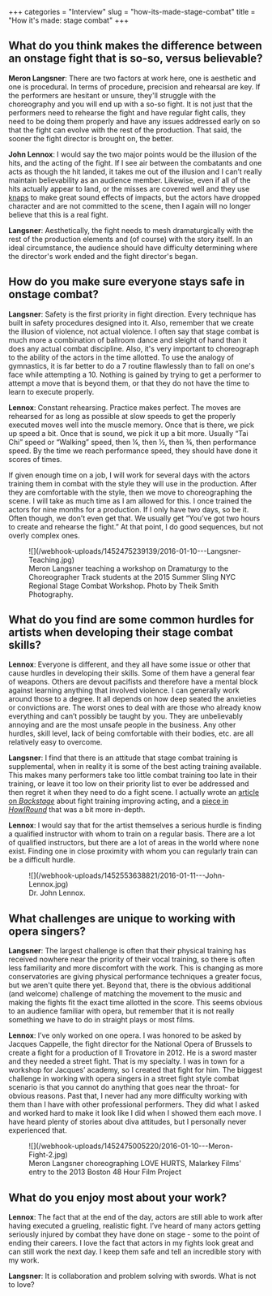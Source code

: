 +++
categories = "Interview"
slug = "how-its-made-stage-combat"
title = "How it&#039;s made: stage combat"
+++

## What do you think makes the difference between an onstage fight that is so-so, versus believable?
 
**Meron Langsner**: There are two factors at work here, one is aesthetic and one is procedural. In terms of procedure, precision and rehearsal are key.  If the performers are hesitant or unsure, they'll struggle with the choreography and you will end up with a so-so fight.  It is not just that the performers need to rehearse the fight and have regular fight calls, they need to be doing them properly and have any issues addressed early on so that the fight can evolve with the rest of the production.  That said, the sooner the fight director is brought on, the better.

**John Lennox**: I would say the two major points would be the illusion of the hits, and the acting of the fight. If I see air between the combatants and one acts as though the hit landed, it takes me out of the illusion and I can’t really maintain believability as an audience member. Likewise, even if all of the hits actually appear to land, or the misses are covered well and they use [knaps](http://www.erickwolfe.com/Document/Terminology_and_Definitions_for_Hand_to_hand.pdf) to make great sound effects of impacts, but the actors have dropped character and are not committed to the scene, then I again will no longer believe that this is a real fight.

**Langsner**: Aesthetically, the fight needs to mesh dramaturgically with the rest of the production elements and (of course) with the story itself.  In an ideal circumstance, the audience should have difficulty determining where the director's work ended and the fight director's began.

## How do you make sure everyone stays safe in onstage combat?

**Langsner**: Safety is the first priority in fight direction.  Every technique has built in safety procedures designed into it.  Also, remember that we create the illusion of violence, not actual violence.  I often say that stage combat is much more a combination of ballroom dance and sleight of hand than it does any actual combat discipline. Also, it's very important to choreograph to the ability of the actors in the time allotted. To use the analogy of gymnastics, it is far better to do a 7 routine flawlessly than to fall on one's face while attempting a 10. Nothing is gained by trying to get a performer to attempt a move that is beyond them, or that they do not have the time to learn to execute properly.

**Lennox**: Constant rehearsing. Practice makes perfect. The moves are rehearsed for as long as possible at slow speeds to get the properly executed moves well into the muscle memory. Once that is there, we pick up speed a bit. Once that is sound, we pick it up a bit more. Usually “Tai Chi” speed or “Walking” speed, then ¼, then ½, then ¾, then performance speed. By the time we reach performance speed, they should have done it scores of times.

If given enough time on a job, I will work for several days with the actors training them in combat with the style they will use in the production. After they are comfortable with the style, then we move to choreographing the scene. I will take as much time as I am allowed for this. I once trained the actors for nine months for a production. If I only have two days, so be it. Often though, we don’t even get that. We usually get “You’ve got two hours to create and rehearse the fight.” At that point, I do good sequences, but not overly complex ones.

<figure data-type="image">![](/webhook-uploads/1452475239139/2016-01-10---Langsner-Teaching.jpg)<figcaption>Meron Langsner teaching a workshop on Dramaturgy to the Choreographer Track students at the 2015 Summer Sling NYC Regional Stage Combat Workshop. Photo by Theik Smith Photography.</figcaption>
</figure>

## What do you find are some common hurdles for artists when developing their stage combat skills?
 
**Lennox**: Everyone is different, and they all have some issue or other that cause hurdles in developing their skills. Some of them have a general fear of weapons. Others are devout pacifists and therefore have a mental block against learning anything that involved violence. I can generally work around those to a degree. It all depends on how deep seated the anxieties or convictions are. The worst ones to deal with are those who already know everything and can’t possibly be taught by you. They are unbelievably annoying and are the most unsafe people in the business. Any other hurdles, skill level, lack of being comfortable with their bodies, etc. are all relatively easy to overcome.

**Langsner**: I find that there is an attitude that stage combat training is supplemental, when in reality it is some of the best acting training available.  This makes many performers take too little combat training too late in their training, or leave it too low on their priority list to ever be addressed and then regret it when they need to do a fight scene.  I actually wrote an [article on *Backstage*](http://www.backstage.com/advice-for-actors/backstage-experts/6-ways-fight-training-will-make-you-better-actor/) about fight training improving acting, and a [piece in *HowlRound*](http://howlround.com/why-everyone-should-study-stage-combat) that was a bit more in-depth.

**Lennox**: I would say that for the artist themselves a serious hurdle is finding a qualified instructor with whom to train on a regular basis. There are a lot of qualified instructors, but there are a lot of areas in the world where none exist. Finding one in close proximity with whom you can regularly train can be a difficult hurdle.

<figure data-type="image">
![](/webhook-uploads/1452553638821/2016-01-11---John-Lennox.jpg)<figcaption>Dr. John Lennox. </figcaption>
</figure>

## What challenges are unique to working with opera singers?

**Langsner**: The largest challenge is often that their physical training has received nowhere near the priority of their vocal training, so there is often less familiarity and more discomfort with the work.  This is changing as more conservatories are giving physical performance techniques a greater focus, but we aren't quite there yet. Beyond that, there is the obvious additional (and welcome) challenge of matching the movement to the music and making the fights fit the exact time allotted in the score.  This seems obvious to an audience familiar with opera, but remember that it is not really something we have to do in straight plays or most films. 

**Lennox**: I’ve only worked on one opera. I was honored to be asked by Jacques Cappelle, the fight director for the National Opera of Brussels to create a fight for a production of Il Trovatore in 2012. He is a sword master and they needed a street fight. That is my specialty. I was in town for a workshop for Jacques’ academy, so I created that fight for him. The biggest challenge in working with opera singers in a street fight style combat scenario is that you cannot do anything that goes near the throat- for obvious reasons. Past that, I never had any more difficulty working with them than I have with other professional performers. They did what I asked and worked hard to make it look like I did when I showed them each move. I have heard plenty of stories about diva attitudes, but I personally never experienced that.

<figure data-type="image">
![](/webhook-uploads/1452475005220/2016-01-10---Meron-Fight-2.jpg)<figcaption> Meron Langsner choreographing LOVE HURTS, Malarkey Films' entry to the 2013 Boston 48 Hour Film Project</figcaption></figure>

## What do you enjoy most about your work?
 
**Lennox**: The fact that at the end of the day, actors are still able to work after having executed a grueling, realistic fight. I’ve heard of many actors getting seriously injured by combat they have done on stage - some to the point of ending their careers. I love the fact that actors in my fights look great and can still work the next day. I keep them safe and tell an incredible story with my work.

**Langsner**: It is collaboration and problem solving with swords.  What is not to love?
